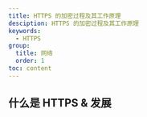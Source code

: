 ```yaml
---
title: HTTPS 的加密过程及其工作原理
desciption: HTTPS 的加密过程及其工作原理
keywords:
  - HTTPS
group:
  title: 网络
  order: 1
toc: content
---
```


## 什么是 HTTPS & 发展
